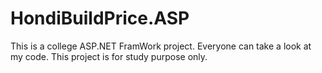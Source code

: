 # HondiBuildPrice.ASP
This is a college ASP.NET FramWork project. Everyone can take a look at my code. This project is for study purpose only.



